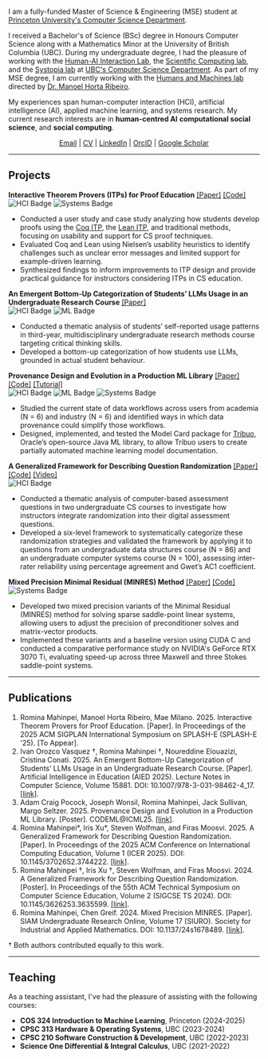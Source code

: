 I am a fully-funded Master of Science & Engineering (MSE) student at [Princeton University's Computer Science Department](https://www.cs.princeton.edu/). 

I received a Bachelor's of Science (BSc) degree in Honours Computer Science along with a Mathematics Minor at the University of British Columbia (UBC). During my undergraduate degree, I had the pleasure of working with the [Human-AI Interaction Lab](https://hai.cs.ubc.ca/), the [Scientific Computing lab](https://www.cs.ubc.ca/labs/scl/index.html_), and the [Systopia lab](https://systopia.cs.ubc.ca/) at [UBC's Computer Science Department](https://www.cs.ubc.ca/). As part of my MSE degree, I am currently working with the [Humans and Machines lab](https://humans-and-machines.github.io/) directed by [Dr. Manoel Horta Ribeiro](https://manoelhortaribeiro.github.io/).

My experiences span human-computer interaction (HCI), artificial intelligence (AI), applied machine learning, and systems research. My current research interests are in **human-centred AI** **computational social science**, and **social computing**.

<div style="text-align: center;">
<a href="mailto:rmahinpei@princeton.edu">Email</a> | <a href="assets/files/CV.pdf">CV</a> | <a href="https://www.linkedin.com/in/rmahinpei/">LinkedIn</a> | <a href="https://orcid.org/0000-0002-7500-5928">OrcID</a> | <a href="https://scholar.google.com/citations?user=oFp44rMAAAAJ">Google Scholar</a>
<p></p>
</div>

--------------
## Projects
**Interactive Theorem Provers (ITPs) for Proof Education** [[Paper]]() [[Code]](https://github.com/rmahinpei/itp_proof_education)\
![HCI Badge](https://img.shields.io/badge/HCI-pink) ![Systems Badge](https://img.shields.io/badge/Systems-blue)
- Conducted a user study and case study analyzing how students develop proofs using the [Coq ITP](https://rocq-prover.org/), the [Lean ITP](https://lean-lang.org/), and traditional methods, focusing on usability and support for CS proof techniques.
- Evaluated Coq and Lean using Nielsen’s usability heuristics to identify challenges such as unclear error messages and limited support for example-driven learning.
- Synthesized findings to inform improvements to ITP design and provide practical guidance for instructors considering ITPs in CS education.

**An Emergent Bottom-Up Categorization of Students’ LLMs Usage in an Undergraduate Research Course** [[Paper]](https://link.springer.com/chapter/10.1007/978-3-031-98462-4_17)\
![HCI Badge](https://img.shields.io/badge/HCI-pink) ![ML Badge](https://img.shields.io/badge/ML%2FAI-purple)
- Conducted a thematic analysis of students’ self-reported usage patterns in third-year, multidisciplinary undergraduate research methods course targeting critical thinking skills.
- Developed a bottom-up categorization of how students use LLMs, grounded in actual student behaviour.

**Provenance Design and Evolution in a Production ML Library** [[Paper]](https://openreview.net/forum?id=VrbDf3UDgv&nesting=2&sort=date-desc) [[Code]](https://github.com/oracle/tribuo/tree/main) [[Tutorial]](https://tribuo.org/learn/4.3/tutorials/modelcard-tribuo-v4.html)\
![HCI Badge](https://img.shields.io/badge/HCI-pink) ![ML Badge](https://img.shields.io/badge/ML%2FAI-purple) ![Systems Badge](https://img.shields.io/badge/Systems-blue)
- Studied the current state of data workflows across users from academia (N = 6) and industry (N = 6) and identified ways in which data provenance could simplify those workflows.
- Designed, implemented, and tested the Model Card package for [Tribuo](https://tribuo.org/), Oracle’s open-source Java ML library, to allow Tribuo users to create partially automated machine learning model documentation.

**A Generalized Framework for Describing Question Randomization** [[Paper]](https://dl.acm.org/doi/10.1145/3702652.3744222) [[Code]](https://github.com/open-resources/randomization_framework/tree/main) [[Video]](https://vimeo.com/1105304850) \
![HCI Badge](https://img.shields.io/badge/HCI-pink)
- Conducted a thematic analysis of computer-based assessment questions in two undergraduate CS courses to investigate how instructors integrate randomization into their digital assessment questions.
- Developed a six-level framework to systematically categorize these randomization strategies and validated the framework by applying it to questions from an undergraduate data structures course (N = 86) and an undergraduate computer systems course (N = 100), assessing inter-rater reliability using percentage agreement and Gwet’s AC1 coefficient.

**Mixed Precision Minimal Residual (MINRES) Method** [[Paper]](https://siam-web.useast01.umbraco.io/media/g4ypl0f2/s167848r.pdf) [[Code]](https://github.com/rmahinpei/mixed-precision-minres)\
![Systems Badge](https://img.shields.io/badge/Systems-blue) 
- Developed two mixed precision variants of the Minimal Residual (MINRES) method for solving sparse saddle-point linear systems, allowing users to adjust the precision of preconditioner solves and matrix-vector products.
- Implemented these variants and a baseline version using CUDA C and conducted a comparative performance study on NVIDIA's GeForce RTX 3070 Ti, evaluating speed-up across three Maxwell and three Stokes saddle-point systems.

--------------
## Publications
1.  Romina Mahinpei, Manoel Horta Ribeiro, Mae Milano. 2025. Interactive Theorem Provers for Proof Education. [Paper]. In Proceedings of the 2025 ACM SIGPLAN International Symposium on SPLASH-E (SPLASH-E '25). [To Appear].
2. Ivan Orozco Vasquez †, Romina Mahinpei †, Noureddine Elouazizi, Cristina Conati. 2025. An Emergent Bottom-Up Categorization of Students’ LLMs Usage in an Undergraduate Research Course. [Paper]. Artificial Intelligence in Education (AIED 2025). Lecture Notes in Computer Science, Volume 15881.  DOI: 10.1007/978-3-031-98462-4_17. [[link]](https://link.springer.com/chapter/10.1007/978-3-031-98462-4_17).
3. Adam Craig Pocock, Joseph Wonsil, Romina Mahinpei, Jack Sullivan, Margo Seltzer. 2025. Provenance Design and Evolution in a Production ML Library. [Poster]. CODEML@ICML25. [[link]](https://openreview.net/forum?id=VrbDf3UDgv&nesting=2&sort=date-desc).
4. Romina Mahinpei*, Iris Xu*, Steven Wolfman, and Firas Moosvi. 2025. A Generalized Framework for Describing Question Randomization. [Paper]. In Proceedings of the 2025 ACM Conference on International Computing Education, Volume 1 (ICER 2025). DOI: 10.1145/3702652.3744222. [[link]](https://dl.acm.org/doi/10.1145/3702652.3744222).
5. Romina Mahinpei †, Iris Xu †, Steven Wolfman, and Firas Moosvi. 2024. A Generalized Framework for Describing Question Randomization. [Poster]. In Proceedings of the 55th ACM Technical Symposium on Computer Science Education, Volume 2 (SIGCSE TS 2024). DOI: 10.1145/3626253.3635599. [[link]](https://dl.acm.org/doi/10.1145/3626253.3635599).
6. Romina Mahinpei, Chen Greif. 2024. Mixed Precision MINRES. [Paper]. SIAM Undergraduate Research Online, Volume 17 (SIURO). Society for Industrial and Applied Mathematics. DOI: 10.1137/24s1678489. [[link]](https://siam-web.useast01.umbraco.io/media/g4ypl0f2/s167848r.pdf).

† Both authors contributed equally to this work.

--------------
## Teaching
As a teaching assistant, I've had the pleasure of assisting with the following courses:

- **COS 324 Introduction to Machine Learning**, Princeton (2024-2025)
- **CPSC 313 Hardware & Operating Systems**, UBC (2023-2024)
- **CPSC 210 Software Construction & Development**, UBC (2022-2023)
- **Science One Differential & Integral Calculus**, UBC (2021-2022)


